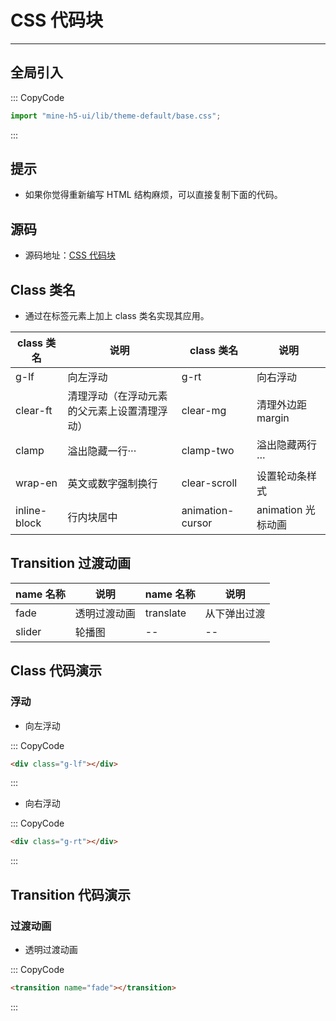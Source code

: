 # CSS 代码块

---

## 全局引入

::: CopyCode

```JavaScript
import "mine-h5-ui/lib/theme-default/base.css";
```

:::

## 提示

- 如果你觉得重新编写 HTML 结构麻烦，可以直接复制下面的代码。

## 源码

- 源码地址：[CSS 代码块](https://github.com/biaov/MINE-H5-UI/blob/master/packages/theme-default/src/base.less)

## Class 类名

- 通过在标签元素上加上 class 类名实现其应用。

| class 类名   | 说明                                         | class 类名       | 说明               |
| ------------ | -------------------------------------------- | ---------------- | ------------------ |
| g-lf         | 向左浮动                                     | g-rt             | 向右浮动           |
| clear-ft     | 清理浮动（在浮动元素的父元素上设置清理浮动） | clear-mg         | 清理外边距 margin  |
| clamp        | 溢出隐藏一行···                              | clamp-two        | 溢出隐藏两行···    |
| wrap-en      | 英文或数字强制换行                           | clear-scroll     | 设置轮动条样式     |
| inline-block | 行内块居中                                   | animation-cursor | animation 光标动画 |

## Transition 过渡动画

| name 名称 | 说明         | name 名称 | 说明         |
| --------- | ------------ | --------- | ------------ |
| fade      | 透明过渡动画 | translate | 从下弹出过渡 |
| slider    | 轮播图       | --        | --           |

## Class 代码演示

### 浮动

- 向左浮动

::: CopyCode

```HTML
<div class="g-lf"></div>
```

:::

- 向右浮动

::: CopyCode

```HTML
<div class="g-rt"></div>
```

:::

## Transition 代码演示

### 过渡动画

- 透明过渡动画

::: CopyCode

```HTML
<transition name="fade"></transition>
```

:::
